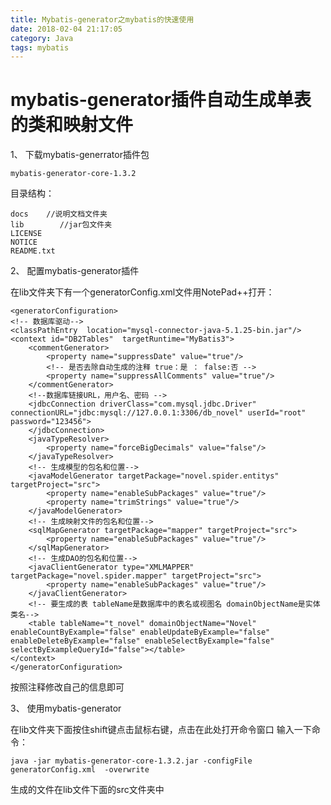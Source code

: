 ```yaml
---
title: Mybatis-generator之mybatis的快速使用
date: 2018-02-04 21:17:05
category: Java
tags: mybatis
---
```

<h1>mybatis-generator插件自动生成单表的类和映射文件</h1>

1、 下载mybatis-generrator插件包

	mybatis-generator-core-1.3.2

目录结构：

    docs    //说明文档文件夹
    lib        //jar包文件夹
    LICENSE    
    NOTICE
    README.txt
<!--more-->
2、 配置mybatis-generator插件

在lib文件夹下有一个generatorConfig.xml文件用NotePad++打开：

	<generatorConfiguration>  
	<!-- 数据库驱动-->  
	<classPathEntry  location="mysql-connector-java-5.1.25-bin.jar"/>  
	<context id="DB2Tables"  targetRuntime="MyBatis3">  
	    <commentGenerator>  
	        <property name="suppressDate" value="true"/>  
	        <!-- 是否去除自动生成的注释 true：是 ： false:否 -->  
	        <property name="suppressAllComments" value="true"/>  
	    </commentGenerator>  
	    <!--数据库链接URL，用户名、密码 -->  
	    <jdbcConnection driverClass="com.mysql.jdbc.Driver" connectionURL="jdbc:mysql://127.0.0.1:3306/db_novel" userId="root" password="123456">  
	    </jdbcConnection>  
	    <javaTypeResolver>  
	        <property name="forceBigDecimals" value="false"/>  
	    </javaTypeResolver>  
	    <!-- 生成模型的包名和位置-->  
	    <javaModelGenerator targetPackage="novel.spider.entitys" targetProject="src">  
	        <property name="enableSubPackages" value="true"/>  
	        <property name="trimStrings" value="true"/>  
	    </javaModelGenerator>  
	    <!-- 生成映射文件的包名和位置-->  
	    <sqlMapGenerator targetPackage="mapper" targetProject="src">  
	        <property name="enableSubPackages" value="true"/>  
	    </sqlMapGenerator>  
	    <!-- 生成DAO的包名和位置-->  
	    <javaClientGenerator type="XMLMAPPER" targetPackage="novel.spider.mapper" targetProject="src">  
	        <property name="enableSubPackages" value="true"/>  
	    </javaClientGenerator>  
	    <!-- 要生成的表 tableName是数据库中的表名或视图名 domainObjectName是实体类名-->  
	    <table tableName="t_novel" domainObjectName="Novel" enableCountByExample="false" enableUpdateByExample="false" enableDeleteByExample="false" enableSelectByExample="false" selectByExampleQueryId="false"></table>
	</context>  
	</generatorConfiguration> 

按照注释修改自己的信息即可

3、 使用mybatis-generator

在lib文件夹下面按住shift键点击鼠标右键，点击在此处打开命令窗口
输入一下命令：

    java -jar mybatis-generator-core-1.3.2.jar -configFile generatorConfig.xml  -overwrite

生成的文件在lib文件下面的src文件夹中
